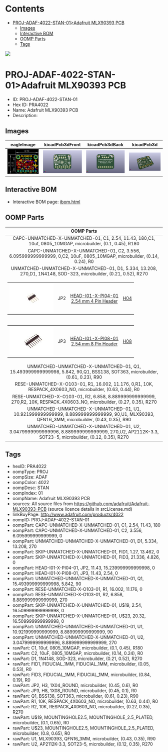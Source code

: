 



Contents
========

* [PROJ-ADAF-4022-STAN-01>Adafruit MLX90393 PCB](#proj-adaf-4022-stan-01adafruit-mlx90393-pcb)
	* [Images](#images)
	* [Interactive BOM](#interactive-bom)
	* [OOMP Parts](#oomp-parts)
	* [Tags](#tags)
  
![][im]
# PROJ-ADAF-4022-STAN-01>Adafruit MLX90393 PCB

- ID: PROJ-ADAF-4022-STAN-01
- Hex ID: PRA4022
- Name: Adafruit MLX90393 PCB
- Description: 

## Images
  
  

|eagleImage|kicadPcb3dFront|kicadPcb3dBack|kicadPcb3d|
| :---: | :---: | :---: | :---: |
|[![eagleImage](eagleImage_140.png)](eagleImage_600.png)|[![kicadPcb3dFront](kicadPcb3dFront_140.png)](kicadPcb3dFront_600.png)|[![kicadPcb3dBack](kicadPcb3dBack_140.png)](kicadPcb3dBack_600.png)|[![kicadPcb3d](kicadPcb3d_140.png)](kicadPcb3d_600.png)|

## Interactive BOM

- Interactive BOM page: [ibom.html](kicad/bom/ibom.html)

## OOMP Parts
  

|OOMP Parts|
| :---: |
|CAPC-UNMATCHED-X-UNMATCHED-01, C1, 2.54, 11.43, 180,C1, 10uf, 0805_10MGAP, microbuilder, (0.1, 0.45), R180|
|CAPC-UNMATCHED-X-UNMATCHED-01, C2, 3.556, 6.095999999999999, 0,C2, 10uF, 0805_10MGAP, microbuilder, (0.14, 0.24), R0|
|UNMATCHED-UNMATCHED-X-UNMATCHED-01, D1, 5.334, 13.208, 270,D1, 1N4148, SOD-323, microbuilder, (0.21, 0.52), R270|
|<table><tr><td>![HEAD-I01-X-PI04-01](https://raw.githubusercontent.com/oomlout/oomlout_OOMP_parts/main/HEAD-I01-X-PI04-01/image_140.jpg)</td><td> JP2</td><td>[HEAD-I01-X-PI04-01<br>2.54 mm 4 Pin Header](https://github.com/oomlout/oomlout_OOMP_parts/tree/main/HEAD-I01-X-PI04-01/)</td><td>[H04](https://github.com/oomlout/oomlout_OOMP_parts/tree/main/HEAD-I01-X-PI04-01/)</td></tr></table>|
|<table><tr><td>![HEAD-I01-X-PI08-01](https://raw.githubusercontent.com/oomlout/oomlout_OOMP_parts/main/HEAD-I01-X-PI08-01/image_140.jpg)</td><td> JP3</td><td>[HEAD-I01-X-PI08-01<br>2.54 mm 8 Pin Header](https://github.com/oomlout/oomlout_OOMP_parts/tree/main/HEAD-I01-X-PI08-01/)</td><td>[H08](https://github.com/oomlout/oomlout_OOMP_parts/tree/main/HEAD-I01-X-PI08-01/)</td></tr></table>|
|UNMATCHED-UNMATCHED-X-UNMATCHED-01, Q1, 15.493999999999998, 5.842, 90,Q1, BSS138, SOT363, microbuilder, (0.61, 0.23), R90|
|RESE-UNMATCHED-X-O103-01, R1, 16.002, 11.176, 0,R1, 10K, RESPACK_4X0603_NO, microbuilder, (0.63, 0.44), R0|
|RESE-UNMATCHED-X-O103-01, R2, 6.858, 8.889999999999999, 270,R2, 10K, RESPACK_4X0603_NO, microbuilder, (0.27, 0.35), R270|
|UNMATCHED-UNMATCHED-X-UNMATCHED-01, U1, 10.921999999999999, 8.889999999999999, 90,U1, MLX90393, QFN16_3MM, microbuilder, (0.43, 0.35), R90|
|UNMATCHED-UNMATCHED-X-UNMATCHED-01, U2, 3.0479999999999996, 8.889999999999999, 270,U2, AP2112K-3.3, SOT23-5, microbuilder, (0.12, 0.35), R270|

## Tags

- hexID: PRA4022
- oompType: PROJ
- oompSize: ADAF
- oompColor: 4022
- oompDesc: STAN
- oompIndex: 01
- oompName: Adafruit MLX90393 PCB
- sources: All source files from https://github.com/adafruit/Adafruit-MLX90393-PCB (source licence details in srcLicense.md)
- linkBuyPage: http://www.adafruit.com/products/4022
- oompID: PROJ-ADAF-4022-STAN-01
- oompPart: CAPC-UNMATCHED-X-UNMATCHED-01, C1, 2.54, 11.43, 180
- oompPart: CAPC-UNMATCHED-X-UNMATCHED-01, C2, 3.556, 6.095999999999999, 0
- oompPart: UNMATCHED-UNMATCHED-X-UNMATCHED-01, D1, 5.334, 13.208, 270
- oompPart: SKIP-UNMATCHED-X-UNMATCHED-01, FID1, 1.27, 13.462, 0
- oompPart: SKIP-UNMATCHED-X-UNMATCHED-01, FID3, 21.336, 4.826, 0
- oompPart: HEAD-I01-X-PI04-01, JP2, 11.43, 15.239999999999998, 0
- oompPart: HEAD-I01-X-PI08-01, JP3, 11.43, 2.54, 0
- oompPart: UNMATCHED-UNMATCHED-X-UNMATCHED-01, Q1, 15.493999999999998, 5.842, 90
- oompPart: RESE-UNMATCHED-X-O103-01, R1, 16.002, 11.176, 0
- oompPart: RESE-UNMATCHED-X-O103-01, R2, 6.858, 8.889999999999999, 270
- oompPart: SKIP-UNMATCHED-X-UNMATCHED-01, U$19, 2.54, 16.509999999999998, 0
- oompPart: SKIP-UNMATCHED-X-UNMATCHED-01, U$23, 20.32, 16.509999999999998, 0
- oompPart: UNMATCHED-UNMATCHED-X-UNMATCHED-01, U1, 10.921999999999999, 8.889999999999999, 90
- oompPart: UNMATCHED-UNMATCHED-X-UNMATCHED-01, U2, 3.0479999999999996, 8.889999999999999, 270
- rawPart: C1, 10uf, 0805_10MGAP, microbuilder, (0.1, 0.45), R180
- rawPart: C2, 10uF, 0805_10MGAP, microbuilder, (0.14, 0.24), R0
- rawPart: D1, 1N4148, SOD-323, microbuilder, (0.21, 0.52), R270
- rawPart: FID1, FIDUCIAL_1MM, FIDUCIAL_1MM, microbuilder, (0.05, 0.53), R0
- rawPart: FID3, FIDUCIAL_1MM, FIDUCIAL_1MM, microbuilder, (0.84, 0.19), R0
- rawPart: JP2, H3, 1X04_ROUND, microbuilder, (0.45, 0.6), R0
- rawPart: JP3, H8, 1X08_ROUND, microbuilder, (0.45, 0.1), R0
- rawPart: Q1, BSS138, SOT363, microbuilder, (0.61, 0.23), R90
- rawPart: R1, 10K, RESPACK_4X0603_NO, microbuilder, (0.63, 0.44), R0
- rawPart: R2, 10K, RESPACK_4X0603_NO, microbuilder, (0.27, 0.35), R270
- rawPart: U$19, MOUNTINGHOLE2.5, MOUNTINGHOLE_2.5_PLATED, microbuilder, (0.1, 0.65), R0
- rawPart: U$23, MOUNTINGHOLE2.5, MOUNTINGHOLE_2.5_PLATED, microbuilder, (0.8, 0.65), R0
- rawPart: U1, MLX90393, QFN16_3MM, microbuilder, (0.43, 0.35), R90
- rawPart: U2, AP2112K-3.3, SOT23-5, microbuilder, (0.12, 0.35), R270



[im]: kicadPcb3d_450.png
